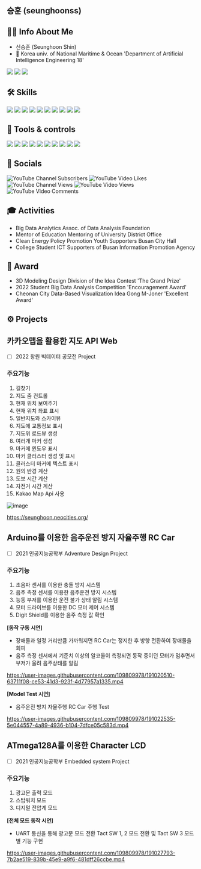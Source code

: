 ## 승훈 (seunghoonss)

## 👦🏻 Info About Me
- 신승훈 (Seunghoon Shin)
- 🏫 Korea univ. of National Maritime & Ocean 'Department of Artificial Intelligence Engineering 18'
 
<a href="mailto:sshssh3961@naver.com"><img src="https://img.shields.io/badge/Email-03C75A?style=flat-square&logo=minutemailer&logoColor=white&link="/></a>
<a href="mailto:ssh3962@g.kmou.ac.k"><img src="https://img.shields.io/badge/Gmail-EA4335?style=flat-square&logo=Gmail&logoColor=white&link="/></a>
<a href="https://instagram.com/gnstls_?igshid=YmMyMTA2M2Y="><img src="https://img.shields.io/badge/Instagram-E4405F?style=flat-square&logo=instagram&logoColor=white&link="/></a>


<h2> 🛠 Skills </h2>

<img src="https://img.shields.io/badge/Python-3766AB?style=flat-square&logo=Python&logoColor=white"/></a>
<img src="https://img.shields.io/badge/C-A8B9CC?style=flat-square&logo=c&logoColor=white"/></a>
<img src="https://img.shields.io/badge/C++-00599C?style=flat-square&logo=cplusplus&logoColor=white"/></a>
<img src="https://img.shields.io/badge/Javascript-F7DF1E?style=flat-square&logo=Javascript&logoColor=white"/></a>
<img src="https://img.shields.io/badge/css-1572B6?style=flat-square&logo=CSS3&logoColor=white"/></a>
<img src="https://img.shields.io/badge/html-E34F26?style=flat-square&logo=html5&logoColor=white"/></a>
<img src="https://img.shields.io/badge/Django-092E20?style=flat-square&logo=django&logoColor=white"/></a>
<img src="https://img.shields.io/badge/Swift-F05138?style=flat-square&logo=swift&logoColor=white"/></a>
<img src="https://img.shields.io/badge/Mysql-F4479A1?style=flat-square&logo=mysql&logoColor=white"/></a>
<img src="https://img.shields.io/badge/YouTube-FF0000?style=flat-square&logo=youtube&logoColor=white"/></a>


<h2> 🔨 Tools & controls </h2>

<img src="https://img.shields.io/badge/Visual Studio-5C2D91?style=flat-square&logo=visualstudio&logoColor=white"/></a>
<img src="https://img.shields.io/badge/Visual Studio Code-007ACC?style=flat-square&logo=visualstudiocode&logoColor=white"/></a>
<img src="https://img.shields.io/badge/Google Colab-F9AB00?style=flat-square&logo=googlecolab&logoColor=white"/></a>
<img src="https://img.shields.io/badge/Arduino-00979D?style=flat-square&logo=arduino&logoColor=white"/></a>
<img src="https://img.shields.io/badge/QGIS-5C2D91?style=flat-square&logo=qgis&logoColor=white"/></a>
<img src="https://img.shields.io/badge/Adobe Premiere Pro-9999FF?style=flat-square&logo=adobepremierepro&logoColor=white"/></a>
<img src="https://img.shields.io/badge/Adobe PhotoShop-31A8FF?style=flat-square&logo=adobephotoshop&logoColor=white"/></a>
<img src="https://img.shields.io/badge/YouTube Studio-FF0000?style=flat-square&logo=youtubestudio&logoColor=white"/></a>
<img src="https://img.shields.io/badge/Github-181717?style=flat-square&logo=github&logoColor=white"/></a>
<img src="https://img.shields.io/badge/Notion-000000?style=flat-square&logo=notion&logoColor=white"/></a>


<h2> 🎥 Socials </h2>

![YouTube Channel Subscribers](https://img.shields.io/youtube/channel/subscribers/UCmHMbfsQoWdjlxS6e9wD9cg?style=social)
![YouTube Video Likes](https://img.shields.io/youtube/likes/yfIossqi6xc?style=social)
![YouTube Channel Views](https://img.shields.io/youtube/channel/views/UCmHMbfsQoWdjlxS6e9wD9cg?style=social)
![YouTube Video Views](https://img.shields.io/youtube/views/yfIossqi6xc?style=social)
![YouTube Video Comments](https://img.shields.io/youtube/comments/p8sBwfjjWaM?style=social)


<h2> 🎓 Activities </h2>

- Big Data Analytics Assoc. of Data Analysis Foundation
- Mentor of Education Mentoring of University District Office
- Clean Energy Policy Promotion Youth Supporters Busan City Hall
- College Student ICT Supporters of Busan Information Promotion Agency


<h2> 🏅 Award </h2>

- 3D Modeling Design Division of the Idea Contest 'The Grand Prize'
- 2022 Student Big Data Analysis Competition 'Encouragement Award'
- Cheonan City Data-Based Visualization Idea Gong M-Joner 'Excellent Award'

<h2> ⚙ Projects </h2>

## 카카오맵을 활용한 지도 API Web
- [ ] 2022 창원 빅데이터 공모전 Project

### 주요기능
1. 길찾기
2. 지도 줌 컨트롤
3. 현재 위치 보여주기
4. 현재 위치 좌표 표시
5. 일반지도와 스카이뷰
6. 지도에 교통정보 표시
7. 지도위 로드뷰 생성
8. 여러개 마커 생성
9. 마커에 윈도우 표시
10. 마커 클러스터 생성 및 표시
11. 클러스터 마커에 텍스트 표시
12. 원의 반경 계산
13. 도보 시간 계산
14. 자전거 시간 계산
15. Kakao Map Api 사용

![image](https://user-images.githubusercontent.com/109809978/183011757-cc2f5cf8-5195-48ed-8f90-568ee43c10da.png)

https://seunghoon.neocities.org/



## Arduino를 이용한 음주운전 방지 자율주행 RC Car
- [ ]  2021 인공지능공학부 Adventure Design Project

### 주요기능
1. 초음파 센서를 이용한 충돌 방지 시스템
2. 음주 측정 센서를 이용한 음주운전 방지 시스템
3. 능동 부저를 이용한 운전 불가 상태 알림 시스템
4. 모터 드라이브를 이용한 DC 모터 제어 시스템
5. Digit Shield를 이용한 음주 측정 값 확인


**[동작 구동 시연]**
- 장애물과 일정 거리만큼 가까워지면 RC Car는 정지한 후 방향 전환하여 장애물을 회피
- 음주 측정 센서에서 기준치 이상의 알코올이 측정되면 동작 중이던 모터가 멈추면서 부저가 울려 음주상태를 알림

https://user-images.githubusercontent.com/109809978/191020510-63711f08-ce53-41d3-923f-4d77957a1335.mp4


**[Model Test 시연]**
- 음주운전 방지 자율주행 RC Car 주행 Test

https://user-images.githubusercontent.com/109809978/191022535-5e044557-4a89-4936-b104-7dfce05c583d.mp4



## ATmega128A를 이용한 Character LCD
- [ ] 2021 인공지능공학부 Embedded system Project

### 주요기능
1. 광고문 출력 모드
2. 스탑워치 모드
3. 디지털 전압계 모드

**[전체 모드 동작 시연]**
- UART 통신을 통해 광고문 모드 전환 Tact SW 1, 2 모드 전환 및 Tact SW 3 모드별 기능 구현

[https://user-images.githubusercontent.com/109809978/191027793-7b2ae519-839b-45e9-a9f6-481dff26ccbe.mp4
](https://user-images.githubusercontent.com/109809978/191028129-6301ce95-d08c-46ac-917b-b70ba5e1cf9b.mp4)
